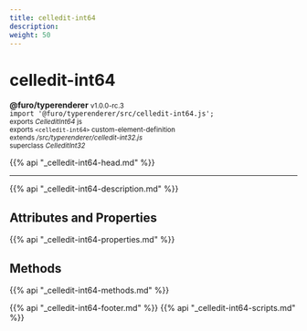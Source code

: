 ```yaml
---
title: celledit-int64
description: 
weight: 50
---
```


# celledit-int64
**@furo/typerenderer** <small>v1.0.0-rc.3</small>
<br>`import '@furo/typerenderer/src/celledit-int64.js';`<small>
<br>exports *CelleditInt64* js
<br>exports `<celledit-int64>` custom-element-definition
<br>extends */src/typerenderer/celledit-int32.js*
<br>superclass *CelleditInt32*</small>

{{% api "_celledit-int64-head.md" %}}

****



{{% api "_celledit-int64-description.md" %}}


## Attributes and Properties
{{% api "_celledit-int64-properties.md" %}}



## Methods
{{% api "_celledit-int64-methods.md" %}}





{{% api "_celledit-int64-footer.md" %}}
{{% api "_celledit-int64-scripts.md" %}}
